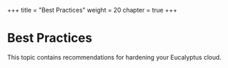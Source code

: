 +++
title = "Best Practices"
weight = 20
chapter = true
+++


# Best Practices
This topic contains recommendations for hardening your Eucalyptus cloud.




